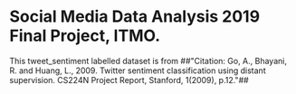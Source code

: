 # Social Media Data Analysis 2019 Final Project, ITMO.

This tweet_sentiment labelled dataset is from ##"Citation: Go, A., Bhayani, R. and Huang, L., 2009. Twitter sentiment classification using distant supervision. CS224N Project Report, Stanford, 1(2009), p.12."##
